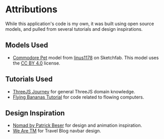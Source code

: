 # Attributions

While this application's code is my own, it was built using open source models, and pulled from several tutorials and design inspirations.

## Models Used
 - [Commodore Pet](https://sketchfab.com/3d-models/commodore-pet-996e37b793244ad3b2744965c56add03) model from [linus1178](https://sketchfab.com/linus1178) on Sketchfab. This model uses the [CC BY 4.0](https://creativecommons.org/licenses/by/4.0/) license.

## Tutorials Used
  - [ThreeJS Journey](https://threejs-journey.com/) for general ThreeJS domain knowledge.
  - [Flying Bananas Tutorial](https://0xca0a.gumroad.com/l/B4N4N4S) for code related to flowing computers.

## Design Inspiration
  - [Nomad by Patrick Beser](https://nomad.patrickbeser.com/) for design and animation inspiration.
  - [We Are TM](https://weare.tm/) for Travel Blog navbar design.